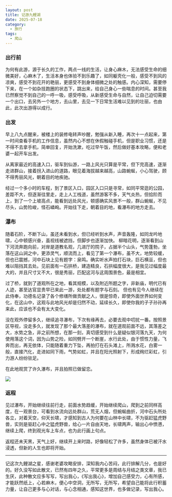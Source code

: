 ```yaml
---
layout: post
title: 记游九鲤湖
date: 2025-07-18
category:
  - 旅行
tags:
  - 爬山
---
```


### 出行前


为何有此游，源于长久的工作，两点一线的生活，让身心麻木，无法感受生命的细微美好，心麻木了，生活本身也体验不到乐趣了，如同躯壳化一般，感受不到风的凉爽，感受不到花开的艳丽，更感受不到身体细微之处的触感。内心深知，需要停下来，在一个如杂技跑圈的状态下，跳出来，给自己身心一些喘息的时间。甚至我已然察觉不到自己的一呼一吸，感受呼吸，从新感受生命与自然，让自己迫切需要一个出口，去另外一个地方，去山里，去见一下日常生活难以见到的壮丽，也由此，此次出游得以成行。

### 出发

早上八九点醒来，被楼上的装修电转声吵醒，勉强从新入睡，再次十一点起来，第一时间查看手机的工作信息，虽然内心不想在休假触碰手机，但是职业习惯，还是不得不去拿手机，简单回复，开始洗漱，吃过早午饭，然后做好基本攻略，便和老婆一起开车出发。

从离家最近的高速入口，驱车到仙游，一路上风光只算是平常，但下完高速，逐渐走进群山，接着拐入进山的道路，眼见着海拔越来越高，山路蜿蜒，小心驾驶，顾不得秀丽风光，朝着目的地疾驰。

经过一个多小时的车程，到了景区入口，园区入口只是寻常，如同平常逛的公园，差距不大，但逐渐往里走，走上人工栈道，虽然游客不多，天气炎热，但拾阶而上，到了一个上坡高点，能看到远处风光，顿感确实风景不一般，群山蜿蜒，不见尽头，山势险峻，怪石嶙峋。开始往下走，朝着目的地，看瀑布的地方走去。

### 瀑布

随着石阶，不断下山，虽还未看到水，但已经听到水声，声音轰隆，如同龙吟地啸，心中顿感兴奋，虽视线被遮挡，但脚步也逐渐加快。
柳暗花明，逐渐看到山下河流奔跑向前，对岸是道教名观，几进厅的院子，占据半个山头，气势蓬勃，坐落在这山涧之中，更添灵气，顺流而上，看见了第一个瀑布，虽不大，地势较缓，但也已震撼，河中石块上见有题字：泉鸣。确实听水声拍打石块，巨石横亘，但也难以阻挡其去处。见前面有一石拱桥，建造精良，石拱幅度很大，是我见过幅度最大的，并且尺寸又不大，很是秀丽，匹配这河与这周围景色，最是相宜。

过了桥，就到了道观所在之地，看其规模，以及附近所题之字，非新庙，明代已有人迹，甚至达官显贵早已来此一游，处处都有题字与石刻。
但也有见今人继续在此侍奉，功德名记录了各个修缮所做贡献之人，很是惊奇，即使外面世界如何变化，在这山中，这观与此地风光却是归然不动，延续长久，即使你我的子子孙孙再来此，应该也不会有太大变化。

没在观外停留多久，继续追寻瀑布，下次有缘再去，必要去观中叨扰一番。按照景区导视，没走多久，就发现了那个最大落差的瀑布，就在道观前面不远，其落差之大，水势之急，非之前所想，在那一刻，真切感受到什么是疑似银河落九天，为何使用落这个词，因为山势之险，如同劈开一个断崖，水行此处，由于惯性力量，飞奔而出，再无依体，只能随着重力下坠，再拍打在石头滩上，所溅水花，白雾一般，直接汽化，走进如同下雨，气势如虹，并且在阳光照射下，形成绚烂彩虹，引力游人纷纷驻足。

在此地观赏了许久瀑布，并且拍照已做留恋。

<img src="https://image.baidu.com/search/down?url=wx2.sinaimg.cn/mw690/006bADohgy1i3ijmfcnl3j30u014cte5.jpg">

### 返程

见过瀑布，开始继续往前行走，前面水势趋缓，开始继续爬山，爬到之前同样高度，在一观景台，可看到水流向远处群山，荒无人烟，但蜿蜒曲折，河中石头所处各立，对着天空，仰天长啸，才感知到古人为何要在山林中长啸，不为驱赶猛虎野兽，实则是驱赶心中之猛虎野兽，给心一片自由天地，长啸两声，输出心中愤懑，继续上爬，终到观光车上车点，也为此行画上句点。

返程还未天黑，天气上好，继续开上来时路，好像轻松了许多，虽然身体已被汗水浸透，但新的人生也即将开始。

---

记这次九鲤湖之星，感谢老婆攻略安排，深知我内心苦闷，此行排解几分，也是好的。好久没写如此散文，已然有四年之久，平常更多是周结与月结之类文章，我已生厌，此种散文应多写写，写出我心，《写出我心》，增加自己感受力，心有所感，才能跃然纸上，心若麻木，便心中空洞，无所写，无所写，希望自己能将此行积蓄力量，让自己更多与心对话，与心念相通，感知这世界，也多做记录，写出我心。
